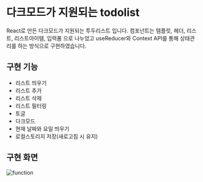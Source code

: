 # 다크모드가 지원되는 todolist
React로 만든 다크모드가 지원되는 투두리스트 입니다. 
컴포넌트는 템플릿, 헤더, 리스트, 리스트아이템, 입력폼 으로 나누었고
useReducer와 Context API를 통해 상태관리를 하는 방식으로 구현하였습니다.

## 구현 기능
- 리스트 띄우기
- 리스트 추가
- 리스트 삭제
- 리스트 필터링
- 토글
- 다크모드
- 현재 날짜와 요일 띄우기
- 로컬스토리지 저장(새로고침 시 유지)

## 구현 화면
![function](https://user-images.githubusercontent.com/110972285/235233195-c6870f56-2078-4ede-9adb-a97df58d7051.gif)

